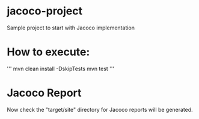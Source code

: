 # jacoco-project
Sample project to start with Jacoco implementation

# How to execute:
'''
mvn clean install -DskipTests
mvn test
'''

# Jacoco Report

Now check the "target/site" directory for Jacoco reports will be generated.
